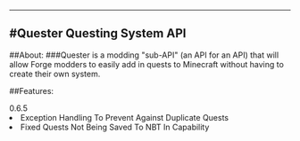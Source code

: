 --------------------------
#Quester Questing System API
--------------------------
##About:
###Quester is a modding "sub-API" (an API for an API) that will allow Forge modders to easily add in quests to Minecraft without having to create their own system.

##Features:
<td>0.6.5</td>
<li>Exception Handling To Prevent Against Duplicate Quests</li>
<li>Fixed Quests Not Being Saved To NBT In Capability</li>

